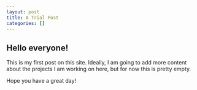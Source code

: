 ```yaml
---
layout: post
title: A Trial Post
categories: []
---
```


## Hello everyone!
This is my first post on this site. Ideally, I am going to add more content about the projects I am working on here, but for now this is pretty empty.

Hope you have a great day!